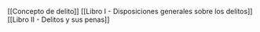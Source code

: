 [[Concepto de delito]]
[[Libro I - Disposiciones generales sobre los delitos]]
[[Libro II - Delitos y sus penas]]
